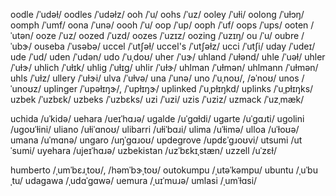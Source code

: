 oodle	/ˈudəɫ/
oodles	/ˈudəɫz/
ooh	/ˈu/
oohs	/ˈuz/
ooley	/ˈuɫi/
oolong	/ˈuɫɔŋ/
oomph	/ˈumf/
oona	/ˈunə/
oooh	/ˈu/
oop	/ˈup/
ooph	/ˈuf/
oops	/ˈups/
ooten	/ˈutən/
ooze	/ˈuz/
oozed	/ˈuzd/
oozes	/ˈuzɪz/
oozing	/ˈuzɪŋ/
ou	/ˈu/
oubre	/ˈubɝ/
ouseba	/ˈusəbə/
uccel	/ˈutʃəɫ/
uccel's	/ˈutʃəɫz/
ucci	/ˈutʃi/
uday	/ˈudeɪ/
ude	/ˈud/
uden	/ˈudən/
udo	/ˈuˌdoʊ/
uher	/ˈuɝ/
uhland	/ˈuɫənd/
uhle	/ˈuəɫ/
uhler	/ˈuɫɝ/
uhlich	/ˈuɫɪk/
uhlig	/ˈuɫɪɡ/
uhlir	/ˈuɫɝ/
uhlman	/ˈuɫmən/
uhlmann	/ˈuɫmən/
uhls	/ˈuɫz/
ullery	/ˈuɫɝi/
ulva	/ˈuɫvə/
una	/ˈunə/
uno	/ˈuˌnoʊ/, /əˈnoʊ/
unos	/ˈunoʊz/
uplinger	/ˈupəɫɪŋɝ/, /ˈupɫɪŋɝ/
uplinked	/ˈuˌpɫɪŋkd/
uplinks	/ˈuˌpɫɪŋks/
uzbek	/ˈuzbɛk/
uzbeks	/ˈuzbɛks/
uzi	/ˈuzi/
uzis	/ˈuziz/
uzmack	/ˈuzˌmæk/

uchida	/uˈkidə/
uehara	/ueɪˈhɑɹə/
ugalde	/uˈɡɑɫdi/
ugarte	/uˈɡɑɹti/
ugolini	/uɡoʊˈɫini/
uliano	/uɫiˈɑnoʊ/
ulibarri	/uɫiˈbɑɹi/
ulima	/uˈɫimə/
ulloa	/uˈɫoʊə/
umana	/uˈmɑnə/
ungaro	/uŋˈɡɑɹoʊ/
updegrove	/updɛˈɡɹoʊvi/
utsumi	/utˈsumi/
uyehara	/ujeɪˈhɑɹə/
uzbekistan	/uzˈbɛkɪˌstæn/
uzzell	/uˈzɛɫ/

humberto	/ˌumˈbɛɹˌtoʊ/, /həmˈbɝˌtoʊ/
outokumpu	/ˌutəˈkəmpu/
ubuntu	/ˌuˈbuˌtu/
udagawa	/ˌudɑˈɡɑwə/
uemura	/ˌuɪˈmuɹə/
umlasi	/ˌumˈɫɑsi/
